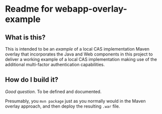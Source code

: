 # Readme for webapp-overlay-example

## What is this?

This is intended to be an *example* of a local CAS implementation Maven overlay that incorporates the Java and Web components in this project to deliver a working example of a local CAS implementation making use of the additional multi-factor authentication capabilities.

## How do I build it?

*Good question*.  To be defined and documented.

Presumably, you `mvn package` just as you normally would in the Maven overlay approach, and then deploy the resulting `.war` file.
